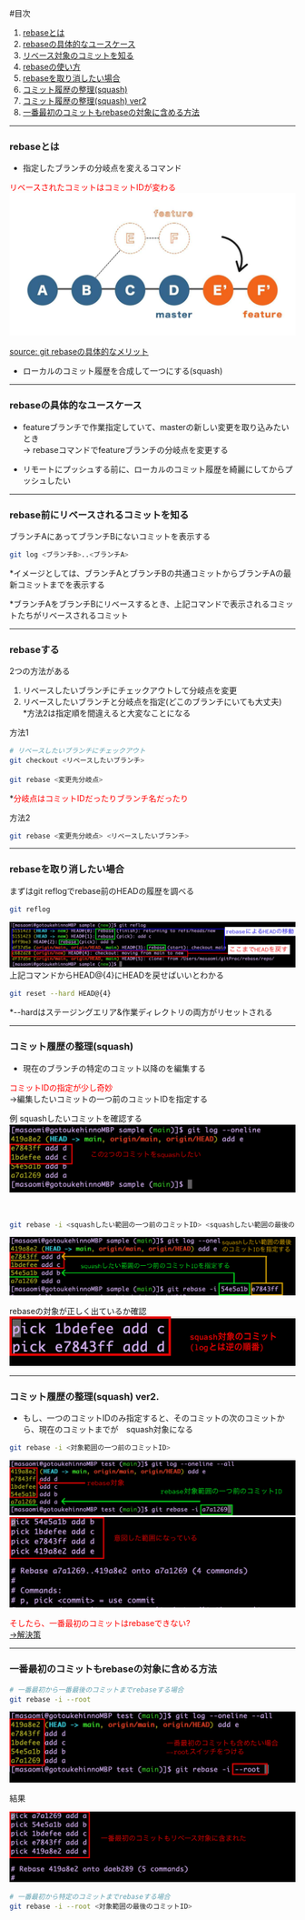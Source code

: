 #目次

1. [rebaseとは](#sec1)
2. [rebaseの具体的なユースケース](#sec2)
3. [リベース対象のコミットを知る](#sec3)
4. [rebaseの使い方](#sec4)
5. [rebaseを取り消したい場合](#sec5)
6. [コミット履歴の整理(squash)](#sec6)
7. [コミット履歴の整理(squash) ver2](#sec7)
8. [一番最初のコミットもrebaseの対象に含める方法](#sec8)

---
<a id="sec1"></a>

### rebaseとは

- 指定したブランチの分岐点を変えるコマンド

<font color=red>リベースされたコミットはコミットIDが変わる</font>
<img src="./img/rebase.jpg" />

[source: git rebaseの具体的なメリット](https://zenn.dev/tana0102/articles/475d8952933af6)

- ローカルのコミット履歴を合成して一つにする(squash)

---
<a id="sec2"></a>

### rebaseの具体的なユースケース

- featureブランチで作業指定していて、masterの新しい変更を取り込みたいとき  
    -> rebaseコマンドでfeatureブランチの分岐点を変更する

- リモートにプッシュする前に、ローカルのコミット履歴を綺麗にしてからプッシュしたい

---
<a id="sec3"></a>

### rebase前にリベースされるコミットを知る

ブランチAにあってブランチBにないコミットを表示する
```bash
git log <ブランチB>..<ブランチA>
```
*イメージとしては、ブランチAとブランチBの共通コミットからブランチAの最新コミットまでを表示する

*ブランチAをブランチBにリベースするとき、上記コマンドで表示されるコミットたちがリベースされるコミット

---
<a id="sec4"></a>

### rebaseする

2つの方法がある  
1. リベースしたいブランチにチェックアウトして分岐点を変更
2. リベースしたいブランチと分岐点を指定(どこのブランチにいても大丈夫)  
*方法2は指定順を間違えると大変なことになる

方法1
```bash
# リベースしたいブランチにチェックアウト
git checkout <リベースしたいブランチ>

git rebase <変更先分岐点>
```
*<font color=red>分岐点はコミットIDだったりブランチ名だったり</font>

方法2
```bash
git rebase <変更先分岐点> <リベースしたいブランチ>
```

---
<a id="sec5"></a>

### rebaseを取り消したい場合

まずはgit reflogでrebase前のHEADの履歴を調べる
```bash
git reflog
```

<img src="./img/rebase_cancel.png" />

<br>
上記コマンドからHEAD@{4}にHEADを戻せばいいとわかる

```bash
git reset --hard HEAD@{4}
```
*--hardはステージングエリア&作業ディレクトリの両方がリセットされる

---
<a id="sec6"></a>

### コミット履歴の整理(squash)

- 現在のブランチの特定のコミット以降のを編集する  

<font color=red>コミットIDの指定が少し奇妙</font>  
->編集したいコミットの一つ前のコミットIDを指定する

例
squashしたいコミットを確認する
<img src="./img/squash1.png" />

<br>

```bash
git rebase -i <squashしたい範囲の一つ前のコミットID> <squashしたい範囲の最後のコミットID>
```
<img src="./img/squash2.png" />

<br>

rebaseの対象が正しく出ているか確認
<img src="./img/squash3.png" />

---
<a id="sec7"></a>

### コミット履歴の整理(squash) ver2.

- もし、一つのコミットIDのみ指定すると、そのコミットの次のコミットから、現在のコミットまでが　squash対象になる

```bash
git rebase -i <対象範囲の一つ前のコミットID>
```

<img src="./img/squash4.png" />

<br>

<img src="./img/squash5.png" />

<br>

<font color=red>そしたら、一番最初のコミットはrebaseできない?</font>  
[->解決策](#sec8)

---
<a id="sec8"></a>

### 一番最初のコミットもrebaseの対象に含める方法

```bash
# 一番最初から一番最後のコミットまでrebaseする場合
git rebase -i --root
```

<img src="./img/squash6.png" />

結果

<img src="./img/squash7.png" />


```bash
# 一番最初から特定のコミットまでrebaseする場合
git rebase -i --root <対象範囲の最後のコミットID>
```